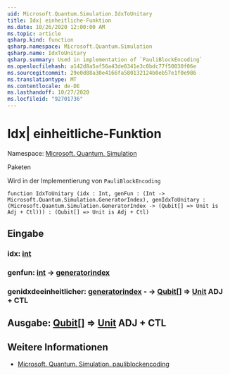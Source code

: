 ```yaml
---
uid: Microsoft.Quantum.Simulation.IdxToUnitary
title: Idx| einheitliche-Funktion
ms.date: 10/26/2020 12:00:00 AM
ms.topic: article
qsharp.kind: function
qsharp.namespace: Microsoft.Quantum.Simulation
qsharp.name: IdxToUnitary
qsharp.summary: Used in implementation of `PauliBlockEncoding`
ms.openlocfilehash: a142d8a5af56a43de6341e3c0bdc77f50030f06e
ms.sourcegitcommit: 29e0d88a30e4166fa580132124b0eb57e1f0e986
ms.translationtype: MT
ms.contentlocale: de-DE
ms.lasthandoff: 10/27/2020
ms.locfileid: "92701736"
---
```

# <a name="idxtounitary-function"></a>Idx| einheitliche-Funktion

Namespace: [Microsoft. Quantum. Simulation](xref:Microsoft.Quantum.Simulation)

Paketen [](https://nuget.org/packages/)


Wird in der Implementierung von `PauliBlockEncoding`

```qsharp
function IdxToUnitary (idx : Int, genFun : (Int -> Microsoft.Quantum.Simulation.GeneratorIndex), genIdxToUnitary : (Microsoft.Quantum.Simulation.GeneratorIndex -> (Qubit[] => Unit is Adj + Ctl))) : (Qubit[] => Unit is Adj + Ctl)
```


## <a name="input"></a>Eingabe

### <a name="idx--int"></a>idx: [int](xref:microsoft.quantum.lang-ref.int)




### <a name="genfun--int---generatorindex"></a>genfun: [int](xref:microsoft.quantum.lang-ref.int) -> [generatorindex](xref:Microsoft.Quantum.Simulation.GeneratorIndex)




### <a name="genidxtounitary--generatorindex---qubit--unit-adj--ctl"></a>genidxdeeinheitlicher: [generatorindex](xref:Microsoft.Quantum.Simulation.GeneratorIndex) - -> [Qubit](xref:microsoft.quantum.lang-ref.qubit)[] => [Unit](xref:microsoft.quantum.lang-ref.unit) ADJ + CTL





## <a name="output--qubit--unit-adj--ctl"></a>Ausgabe: [Qubit](xref:microsoft.quantum.lang-ref.qubit)[] => [Unit](xref:microsoft.quantum.lang-ref.unit) ADJ + CTL



## <a name="see-also"></a>Weitere Informationen

- [Microsoft. Quantum. Simulation. pauliblockencoding](xref:Microsoft.Quantum.Simulation.PauliBlockEncoding)